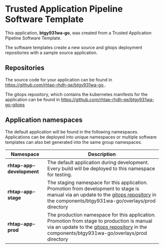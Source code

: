 # Trusted Application Pipeline Software Template

This application, **btgy931wa-go**, was created from a Trusted Application Pipeline Software Template.

The software templates create a new source and gitops deployment repositories with a sample source application. 

## Repositories

The source code for your application can be found in [https://github.com/rhtap-rhdh-qe/btgy931wa-go ](https://github.com/rhtap-rhdh-qe/btgy931wa-go ).
 
The gitops repository, which contains the kubernetes manifests for the application can be found in 
[https://github.com/rhtap-rhdh-qe/btgy931wa-go-gitops ](https://github.com/rhtap-rhdh-qe/btgy931wa-go-gitops ) 

## Application namespaces 

The default application will be found in the following namespaces. Applications can be deployed into unique namespaces or multiple software templates can also bet generated into the same group namespaces.  

|  Namespace   |  Description   |  
| -------- | -------- |   
| **rhtap-app-development** | The default application during development. Every build will be deployed to this namespace for testing. | 
| **rhtap-app-stage** | The staging namespace for this application. Promotion from development to stage is manual via an update to the [gitops repository](https://github.com/rhtap-rhdh-qe/btgy931wa-go-gitops ) in the components/btgy931wa-go/overlays/prod directory |  
| **rhtap-app-prod** | The production namespace for this application. Promotion from stage to production is manual via an update to the [gitops repository](https://github.com/rhtap-rhdh-qe/btgy931wa-go-gitops ) in the components/btgy931wa-go/overlays/prod directory | 
